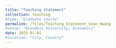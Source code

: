 ```yaml
---
title: "Teaching Statement"
collection: teaching
#type: "Graduate course"
permalink: /files/Teaching_Statement_Sean_Hwang
#venue: "Brandeis University, Economics"
date: 2025-01-01
#location: "City, Country"
---
```

